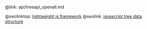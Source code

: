 @link: api/treeapi_openall.md

@seolinktop: [lightweight js framework](https://webix.com)
@seolink: [javascript tree data structure](https://webix.com/widget/tree/)